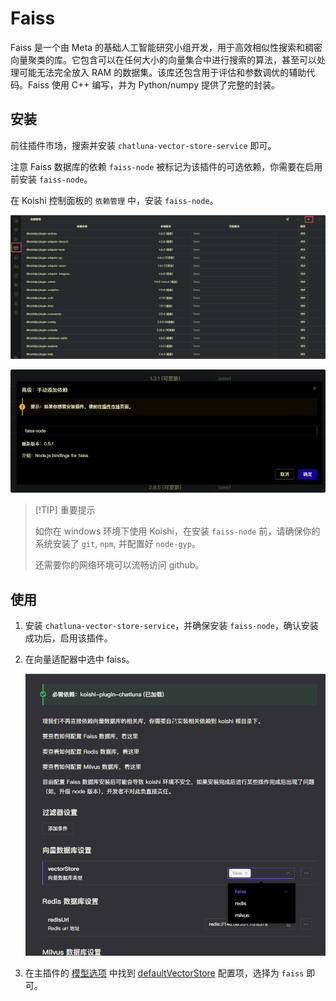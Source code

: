 # Faiss

Faiss 是一个由 Meta 的基础人工智能研究小组开发，用于高效相似性搜索和稠密向量聚类的库。它包含可以在任何大小的向量集合中进行搜索的算法，甚至可以处理可能无法完全放入 RAM 的数据集。该库还包含用于评估和参数调优的辅助代码。Faiss 使用 C++ 编写，并为 Python/numpy 提供了完整的封装。

## 安装

前往插件市场，搜索并安装 `chatluna-vector-store-service` 即可。

注意 Faiss 数据库的依赖 `faiss-node` 被标记为该插件的可选依赖，你需要在启用前安装 `faiss-node`。

在 Koishi 控制面板的 `依赖管理` 中，安装 `faiss-node`。

![alt text](../../public/images/image-64.png)

![alt text](../../public/images/image-65.png)

>[!TIP] 重要提示
>
> 如你在 windows 环境下使用 Koishi，在安装 `faiss-node` 前，请确保你的系统安装了 `git`, `npm`, 并配置好 `node-gyp`。
>
> 还需要你的网络环境可以流畅访问 github。

## 使用

1. 安装 `chatluna-vector-store-service`，并确保安装 `faiss-node`，确认安装成功后，启用该插件。
2. 在向量适配器中选中 faiss。

   ![alt text](../../public/images/image-52.png)

3. 在主插件的 [模型选项](../useful-configurations.md#模型选项) 中找到 [defaultVectorStore](../useful-configurations.md#defaultvectorstore) 配置项，选择为 `faiss` 即可。
